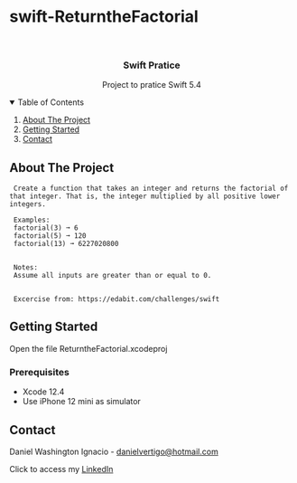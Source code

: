 # swift-ReturntheFactorial

<!-- PROJECT LOGO -->
<br />
<p align="center">

  <h3 align="center">Swift Pratice</h3>
  <p align="center">
    Project to pratice Swift 5.4
  </p>
</p>



<!-- TABLE OF CONTENTS -->
<details open="open">
  <summary>Table of Contents</summary>
  <ol>
    <li>
      <a href="#about-the-project">About The Project</a>
    </li>
    <li>
      <a href="#getting-started">Getting Started</a>
    </li>
    <li><a href="#contact">Contact</a></li>
  </ol>
</details>



<!-- ABOUT THE PROJECT -->
## About The Project
 
  
     Create a function that takes an integer and returns the factorial of that integer. That is, the integer multiplied by all positive lower integers.
     
     Examples:
     factorial(3) ➞ 6
     factorial(5) ➞ 120
     factorial(13) ➞ 6227020800
     
     
     Notes:
     Assume all inputs are greater than or equal to 0.

          
     Excercise from: https://edabit.com/challenges/swift


<!-- GETTING STARTED -->
## Getting Started

Open the file ReturntheFactorial.xcodeproj 

### Prerequisites

* Xcode 12.4
* Use iPhone 12 mini as simulator 

<!-- CONTACT -->
## Contact

Daniel Washington Ignacio - danielvertigo@hotmail.com

Click to access my [LinkedIn](https://www.linkedin.com/in/daniel-washington-ignacio-ab439b164/)
